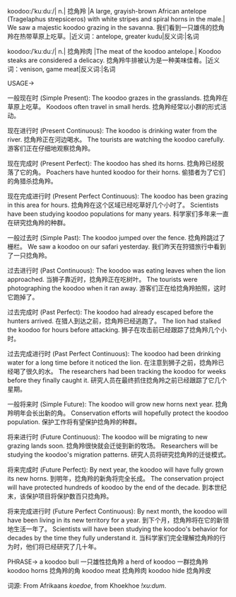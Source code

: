 koodoo:/ˈkuːduː/| n.| 捻角羚 |A large, grayish-brown African antelope (Tragelaphus strepsiceros) with white stripes and spiral horns in the male.| We saw a majestic koodoo grazing in the savanna. 我们看到一只雄伟的捻角羚在热带草原上吃草。|近义词：antelope, greater kudu|反义词:|名词

koodoo:/ˈkuːduː/| n.| 捻角羚肉 |The meat of the koodoo antelope.| Koodoo steaks are considered a delicacy. 捻角羚牛排被认为是一种美味佳肴。|近义词：venison, game meat|反义词:|名词


USAGE->

一般现在时 (Simple Present):
The koodoo grazes in the grasslands. 捻角羚在草原上吃草。
Koodoos often travel in small herds. 捻角羚经常以小群的形式活动。

现在进行时 (Present Continuous):
The koodoo is drinking water from the river. 捻角羚正在河边喝水。
The tourists are watching the koodoo carefully.  游客们正在仔细地观察捻角羚。

现在完成时 (Present Perfect):
The koodoo has shed its horns. 捻角羚已经脱落了它的角。
Poachers have hunted koodoo for their horns. 偷猎者为了它们的角猎杀捻角羚。


现在完成进行时 (Present Perfect Continuous):
The koodoo has been grazing in this area for hours. 捻角羚在这个区域已经吃草好几个小时了。
Scientists have been studying koodoo populations for many years. 科学家们多年来一直在研究捻角羚的种群。

一般过去时 (Simple Past):
The koodoo jumped over the fence. 捻角羚跳过了栅栏。
We saw a koodoo on our safari yesterday. 我们昨天在狩猎旅行中看到了一只捻角羚。

过去进行时 (Past Continuous):
The koodoo was eating leaves when the lion approached. 当狮子靠近时，捻角羚正在吃树叶。
The tourists were photographing the koodoo when it ran away. 游客们正在给捻角羚拍照，这时它跑掉了。

过去完成时 (Past Perfect):
The koodoo had already escaped before the hunters arrived. 在猎人到达之前，捻角羚已经逃跑了。
The lion had stalked the koodoo for hours before attacking. 狮子在攻击前已经跟踪了捻角羚几个小时。


过去完成进行时 (Past Perfect Continuous):
The koodoo had been drinking water for a long time before it noticed the lion. 在注意到狮子之前，捻角羚已经喝了很久的水。
The researchers had been tracking the koodoo for weeks before they finally caught it. 研究人员在最终抓住捻角羚之前已经跟踪了它几个星期。

一般将来时 (Simple Future):
The koodoo will grow new horns next year. 捻角羚明年会长出新的角。
Conservation efforts will hopefully protect the koodoo population. 保护工作将有望保护捻角羚的种群。

将来进行时 (Future Continuous):
The koodoo will be migrating to new grazing lands soon. 捻角羚很快就会迁徙到新的牧场。
Researchers will be studying the koodoo's migration patterns. 研究人员将研究捻角羚的迁徙模式。

将来完成时 (Future Perfect):
By next year, the koodoo will have fully grown its new horns. 到明年，捻角羚的新角将完全长成。
The conservation project will have protected hundreds of koodoo by the end of the decade. 到本世纪末，该保护项目将保护数百只捻角羚。


将来完成进行时 (Future Perfect Continuous):
By next month, the koodoo will have been living in its new territory for a year. 到下个月，捻角羚将在它的新领地生活一年了。
Scientists will have been studying the koodoo's behavior for decades by the time they fully understand it. 当科学家们完全理解捻角羚的行为时，他们将已经研究了几十年。


PHRASE->
a koodoo bull  一只雄性捻角羚
a herd of koodoo 一群捻角羚
koodoo horns 捻角羚的角
koodoo meat 捻角羚肉
koodoo hide 捻角羚皮


词源: From Afrikaans *koedoe*, from Khoekhoe *!xu:dum*.

